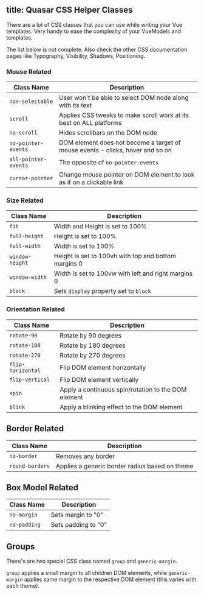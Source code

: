 title: Quasar CSS Helper Classes
---
There are a lot of CSS classes that you can use while writing your Vue templates. Very handy to ease the complexity of your VueModels and templates.

The list below is not complete. Also check the other CSS documentation pages like Typography, Visibility, Shadows, Positioning.

### Mouse Related

| Class Name | Description |
| --- | --- |
| `non-selectable` | User won't be able to select DOM node along with its text |
| `scroll` | Applies CSS tweaks to make scroll work at its best on ALL platforms |
| `no-scroll` | Hides scrollbars on the DOM node |
| `no-pointer-events` | DOM element does not become a target of mouse events - clicks, hover and so on |
| `all-pointer-events` | The opposite of `no-pointer-events` |
| `cursor-pointer` | Change mouse pointer on DOM element to look as if on a clickable link |

### Size Related
| Class Name | Description |
| --- | --- |
| `fit` | Width and Height is set to 100% |
| `full-height` | Height is set to 100% |
| `full-width` | Width is set to 100% |
| `window-height` | Height is set to 100vh with top and bottom margins 0 |
| `window-width` | Width is set to 100vw with left and right margins 0 |
| `block` | Sets `display` property set to `block` |

### Orientation Related
| Class Name | Description |
| --- | --- |
| `rotate-90` | Rotate by 90 degrees |
| `rotate-180` | Rotate by 180 degrees |
| `rotate-270` | Rotate by 270 degrees |
| `flip-horizontal` | Flip DOM element horizontally |
| `flip-vertical` | Flip DOM element vertically |
| `spin` | Apply a continuous spin/rotation to the DOM element |
| `blink` | Apply a blinking effect to the DOM element |

## Border Related
| Class Name | Description |
| --- | --- |
| `no-border` | Removes any border |
| `round-borders` | Applies a generic border radius based on theme |

## Box Model Related
| Class Name | Description |
| --- | --- |
| `no-margin` | Sets margin to "0" |
| `no-padding` | Sets padding to "0" |

## Groups
There's are two special CSS class named `group` and `generic-margin`.

`group` applies a small margin to all children DOM elements, while `generic-margin` applies same margin to the respective DOM element (this varies with each theme).
